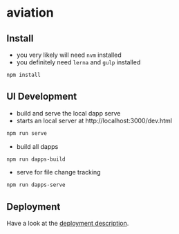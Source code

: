 # aviation

## Install
- you very likely will need `nvm` installed
- you definitely need `lerna` and `gulp` installed

```bash
npm install
```

## UI Development
- build and serve the local dapp serve
- starts an local server at http://localhost:3000/dev.html
```bash
npm run serve
```

- build all dapps
```bash
npm run dapps-build
```

- serve for file change tracking
```bash
npm run dapps-serve
```

## Deployment
Have a look at the [deployment description](https://evannetwork.github.io/dev/deployment).
